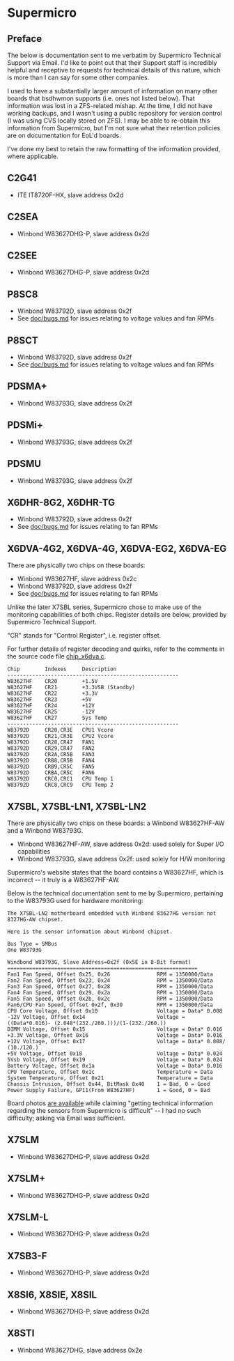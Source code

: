 # Supermicro

## Preface

The below is documentation sent to me verbatim by Supermicro Technical Support
via Email.  I'd like to point out that their Support staff is incredibly
helpful and receptive to requests for technical details of this nature, which
is more than I can say for some other companies.

I used to have a substantially larger amount of information on many other
boards that bsdhwmon supports (i.e. ones not listed below).  That information
was lost in a ZFS-related mishap.  At the time, I did not have working backups,
and I wasn't using a public repository for version control (I was using CVS
locally stored on ZFS).  I may be able to re-obtain this information from
Supermicro, but I'm not sure what their retention policies are on documentation
for EoL'd boards.

I've done my best to retain the raw formatting of the information provided,
where applicable.

## C2G41
- ITE IT8720F-HX, slave address 0x2d

## C2SEA
- Winbond W83627DHG-P, slave address 0x2d

## C2SEE
- Winbond W83627DHG-P, slave address 0x2d

## P8SC8

- Winbond W83792D, slave address 0x2f
- See [doc/bugs.md](/doc/bugs.md) for issues relating to voltage values and fan RPMs

## P8SCT

- Winbond W83792D, slave address 0x2f
- See [doc/bugs.md](/doc/bugs.md) for issues relating to voltage values and fan RPMs

## PDSMA+

- Winbond W83793G, slave address 0x2f

## PDSMi+

- Winbond W83793G, slave address 0x2f

## PDSMU

- Winbond W83793G, slave address 0x2f

## X6DHR-8G2, X6DHR-TG

- Winbond W83792D, slave address 0x2f
- See [doc/bugs.md](/doc/bugs.md) for issues relating to fan RPMs

## X6DVA-4G2, X6DVA-4G, X6DVA-EG2, X6DVA-EG

There are physically two chips on these boards:

- Winbond W83627HF, slave address 0x2c
- Winbond W83792D, slave address 0x2f
- See [doc/bugs.md](/doc/bugs.md) for issues relating to fan RPMs

Unlike the later X7SBL series, Supermicro chose to make use of the monitoring
capabilities of both chips.  Register details are below, provided by Supermicro
Technical Support.

"CR" stands for "Control Register", i.e. register offset.

For further details of register decoding and quirks, refer to the comments
in the source code file [chip\_x6dva.c](/chip_x6dva.c).

```
Chip        Indexes     Description
-------------------------------------------------------
W83627HF    CR20        +1.5V
W83627HF    CR21        +3.3VSB (Standby)
W83627HF    CR22        +3.3V
W83627HF    CR23        +5V
W83627HF    CR24        +12V
W83627HF    CR25        -12V
W83627HF    CR27        Sys Temp
-------------------------------------------------------
W83792D     CR20,CR3E   CPU1 Vcore
W83792D     CR21,CR3E   CPU2 Vcore
W83792D     CR28,CR47   FAN1
W83792D     CR29,CR47   FAN2
W83792D     CR2A,CR5B   FAN3
W83792D     CRB8,CR5B   FAN4
W83792D     CRB9,CR5C   FAN5
W83792D     CRBA,CR5C   FAN6
W83792D     CRC0,CRC1   CPU Temp 1
W83792D     CRC8,CRC9   CPU Temp 2
```

## X7SBL, X7SBL-LN1, X7SBL-LN2

There are physically two chips on these boards: a Winbond W83627HF-AW and a
Winbond W83793G.

- Winbond W83627HF-AW, slave address 0x2d: used solely for Super I/O capabilities
- Winbond W83793G, slave address 0x2f: used solely for H/W monitoring

Supermicro's website states that the board contains a W83627HF, which is
incorrect -- it truly is a W83627HF-AW.

Below is the technical documentation sent to me by Supermicro, pertaining to
the W83793G used for hardware monitoring:

```
The X7SBL-LN2 motherboard embedded with Winbond 83627HG version not 8327HG-AW chipset.

Here is the sensor information about Winbond chipset.

Bus Type = SMBus
One W83793G

Windbond W83793G, Slave Address=0x2f (0x5E in 8-Bit format)
=============================================================
Fan1 Fan Speed, Offset 0x25, 0x26               RPM = 1350000/Data
Fan2 Fan Speed, Offset 0x23, 0x24               RPM = 1350000/Data
Fan3 Fan Speed, Offset 0x27, 0x28               RPM = 1350000/Data
Fan4 Fan Speed, Offset 0x29, 0x2a               RPM = 1350000/Data
Fan5 Fan Speed, Offset 0x2b, 0x2c               RPM = 1350000/Data
Fan6/CPU Fan Speed, Offset 0x2f, 0x30           RPM = 1350000/Data
CPU Core Voltage, Offset 0x10                   Voltage = Data* 0.008
-12V Voltage, Offset 0x14                       Voltage = ((Data*0.016)- (2.048*(232./260.)))/(1-(232./260.))
DIMM Voltage, Offset 0x15                       Voltage = Data* 0.016
+3.3V Voltage, Offset 0x16                      Voltage = Data* 0.016
+12V Voltage, Offset 0x17                       Voltage = Data* 0.008/ (10./120.)
+5V Voltage, Offset 0x18                        Voltage = Data* 0.024
5Vsb Voltage, Offset 0x19                       Voltage = Data* 0.024
Battery Voltage, Offset 0x1a                    Voltage = Data* 0.016
CPU Temperature, Offset 0x1c                    Temperature = Data
System Temperature, Offset 0x21                 Temperature = Data
Chassis Intrusion, Offset 0x44, BitMask 0x40    1 = Bad, 0 = Good
Power Supply Failure, GP11(From W83627HF)       1 = Good, 0 = Bad
```

Board photos
[are available](https://plone.lucidsolutions.co.nz/hardware/sensors/supermicro-x7sbl-ln2-sensors)
while claiming "getting technical information regarding the sensors from
Supermicro is difficult" -- I had no such difficulty; asking via Email
was sufficient.

## X7SLM
- Winbond W83627DHG-P, slave address 0x2d

## X7SLM+
- Winbond W83627DHG-P, slave address 0x2d

## X7SLM-L
- Winbond W83627DHG-P, slave address 0x2d

## X7SB3-F
- Winbond W83627DHG-P, slave address 0x2d

## X8SI6, X8SIE, X8SIL
- Winbond W83627DHG-P, slave address 0x2d

## X8STI
- Winbond W83627DHG, slave address 0x2e

